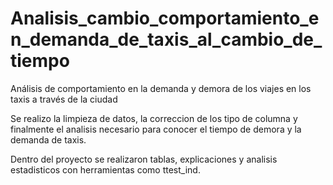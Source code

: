 # Analisis_cambio_comportamiento_en_demanda_de_taxis_al_cambio_de_tiempo
Análisis de comportamiento en la demanda y demora de los viajes en los taxis a través de la ciudad

Se realizo la limpieza de datos, la correccion de los tipo de columna y finalmente el analisis necesario para  conocer el tiempo de demora y la demanda de taxis.

Dentro del proyecto se realizaron tablas, explicaciones y analisis estadisticos con herramientas como ttest_ind.